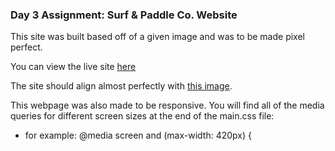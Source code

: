 ### Day 3 Assignment: Surf & Paddle Co. Website

This site was built based off of a given image and was to be made pixel perfect.

You can view the live site [here](https://expensive-recess.surge.sh)

The site should align almost perfectly with [this image](https://raw.githubusercontent.com/tiy-greenville-frontend-2016-feb/assets/master/assignments/1.4-pixel-perfect/surf-and-paddle.png).

This webpage was also made to be responsive. You will find all of the media queries for different screen sizes at the end of the main.css file:

* for example: @media screen and (max-width: 420px) {
